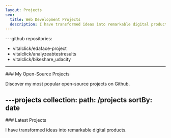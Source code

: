 ```yaml
---
layout: Projects
seo:
  title: Web Development Projects
  description: I have transformed ideas into remarkable digital products.
---
```


---github
repositories:
  - vitalclick/edaface-project
  - vitalclick/analyzeabtestresults
  - vitalclick/bikeshare_udacity
---

<PageTitle>
  ### My Open-Source Projects
</PageTitle>

Discover my most popular open-source projects on Github.



---projects
collection:
  path: /projects
  sortBy: date
---

<PageTitle>
  ### Latest Projects
</PageTitle>

I have transformed ideas into remarkable digital products.
